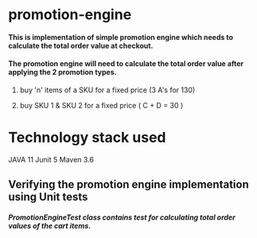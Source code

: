 # promotion-engine

#### This is implementation of simple promotion engine which needs to calculate the total order value at checkout.

#### The promotion engine will need to calculate the total order value after applying the 2 promotion types.

1. buy 'n' items of a SKU for a fixed price (3 A's for 130)

2. buy SKU 1 & SKU 2 for a fixed price ( C + D = 30 )

# Technology stack used 
JAVA 11
Junit 5
Maven 3.6

## Verifying the promotion engine implementation using Unit tests

##### PromotionEngineTest class contains test for calculating total order values of the cart items.





